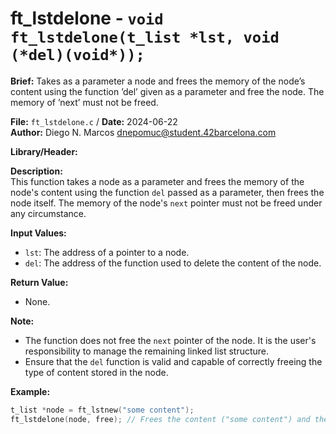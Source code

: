 # ft_lstdelone - `void ft_lstdelone(t_list *lst, void (*del)(void*));`

**Brief:**
Takes as a parameter a node and frees the memory of the node’s content using the function ’del’ given as a parameter and free the node. The memory of ’next’ must not be freed.

**File:** `ft_lstdelone.c` / **Date:** 2024-06-22  
**Author:** Diego N. Marcos <dnepomuc@student.42barcelona.com>

**Library/Header:**



**Description:**  
This function takes a node as a parameter and frees the memory of the node's content using the function `del` passed as a parameter, then frees the node itself. The memory of the node's `next` pointer must not be freed under any circumstance.

**Input Values:**
* `lst`: The address of a pointer to a node.
* `del`: The address of the function used to delete the content of the node.

**Return Value:**
* None.

**Note:**
- The function does not free the `next` pointer of the node. It is the user's responsibility to manage the remaining linked list structure.
- Ensure that the `del` function is valid and capable of correctly freeing the type of content stored in the node.

**Example:**
```c
t_list *node = ft_lstnew("some content"); 
ft_lstdelone(node, free); // Frees the content ("some content") and the node itself.
```
